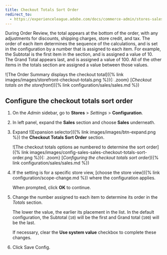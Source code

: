```yaml
---
title: Checkout Totals Sort Order
redirect_to:
  - https://experienceleague.adobe.com/docs/commerce-admin/stores-sales/point-of-purchase/checkout/checkout-totals-sort-order.html
---
```


During Order Review, the total appears at the bottom of the order, with any adjustments for discounts, shipping charges, store credit, and tax. The order of each item determines the sequence of the calculations, and is set in the configuration by a number that is assigned to each item. For example, the Subtotal is the first item in the section, and is assigned a value of 10. The Grand Total appears last, and is assigned a value of 100. All of the other items in the totals section are assigned a value between those values.

![The Order Summary displays the checkout total]({% link images/images/storefront-checkout-totals.png %}){: .zoom}
[_Checkout totals on the storefront_]({% link configuration/sales/sales.md %})

## Configure the checkout totals sort order

1. On the _Admin_ sidebar, go to **Stores** > _Settings_ > **Configuration**.

1. In left panel, expand the **Sales** section and choose **Sales** underneath.

1. Expand ![Expansion selector]({% link images/images/btn-expand.png %}) the **Checkout Totals Sort Order** section.

   ![The checkout totals options ae numbered to determine the sort order]({% link images/images/config-sales-sales-checkout-totals-sort-order.png %}){: .zoom}
   [_Configuring the checkout totals sort order_]({% link configuration/sales/sales.md %})

1. If the setting is for a specific store view, [choose the store view]({% link configuration/scope-change.md %}) where the configuration applies.

   When prompted, click **OK** to continue.

1. Change the number assigned to each item to determine its order in the _Totals_ section.

   The lower the value, the earlier its placement in the list. In the default configuration, the Subtotal (`10`) will be the first and Grand total (`100`) will be the last.

   If necessary, clear the **Use system value** checkbox to complete these changes.

1. Click <span class="btn">Save Config</span>.
